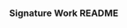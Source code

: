 ### Signature Work README

<!--
Signature Work

Project 1: PersonalWebsite
- Web Development project where I implemented what I learned from class to create a personal website that contains multiple pages that have different information about myself.
- In this project, I learned how to implement the foundation.js framework that aids with the layout/structure of the content that is displayed on the pages. 
- I chose this project because I like doing web development, which is what I will be doing for work after I graduate.


Project 2: Project4-VueSPA
- Web Development project that utilizes a RESTfulAPI along with communication with a database and google maps to populate information about crime incidents in St. Paul neighborhoods. 
- In this project I learned how to implement multiple different APIs that work together to make the project function.
- I chose this project because it was my first experience with creating a project that utilizes multiple APIs.


Project 3: cg-illumination
- Computer Graphics project that implements the Gouraud and Phong shading/illumination methods on various scenes that contain animated objects.
- I learned about Babylon.js and how to use that to make more intricate animated objects.
- I chose this project because I learned a lot about how animations work and are made. I thought this was a very interesting project, and it has made me think about doing more graphics-related coding.


-->
